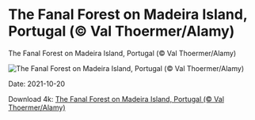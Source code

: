 # The Fanal Forest on Madeira Island, Portugal (© Val Thoermer/Alamy)

The Fanal Forest on Madeira Island, Portugal (© Val Thoermer/Alamy)

![The Fanal Forest on Madeira Island, Portugal (© Val Thoermer/Alamy)](https://bing.com/th?id=OHR.FanalMadeira_EN-US8481108715_UHD.jpg&w=1024&h=576)

Date: 2021-10-20

Download 4k: [The Fanal Forest on Madeira Island, Portugal (© Val Thoermer/Alamy)](https://bing.com/th?id=OHR.FanalMadeira_EN-US8481108715_UHD.jpg)

